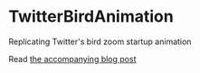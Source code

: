 TwitterBirdAnimation
====================

Replicating Twitter's bird zoom startup animation

Read [the accompanying blog post](http://iosdevtips.co/post/88481653818/twitter-ios-app-bird-zoom-animation)
